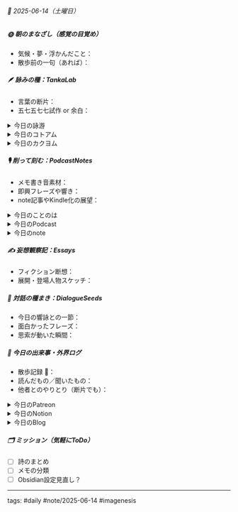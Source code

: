 


###### 📅 2025-06-14（土曜日）


##### 🌞 朝のまなざし（感覚の目覚め）
- 気候・夢・浮かんだこと：
- 散歩前の一句（あれば）：

##### 🪶 詠みの種：TankaLab
- 言葉の断片：
- 五七五七七試作 or 余白：

<details>
<summary>今日の詠游</summary>

車窓｜童顔
冷え切った頬が気持ち良くって笑ふ
飽きずにみてた風　顔に浴びて

平成｜生成り
平成りたる　zero-sumからの　生成りなり
へなりゆくHey!Say!　せなりゆくLayer!

クモ｜漂泊
流れてた　くもがとまった　車窓から
動く景色を　眺めてみては

どぅ｜Podcast!
論よりDo!
鈍より実践
いますぐに
Rock'on! Start!
躊躇わぬが機智

詠游四題　令和7年6月14日
流る雲　平らか成りしよはいずこ
どぅあがいても車窓の蜘蛛よ

</details>
<details>
<summary>今日のコトアム</summary>


</details>
<details>
<summary>今日のカクヨム</summary>


</details>

##### 🎙 削って刻む：PodcastNotes
- メモ書き音素材：
- 即興フレーズや響き：
- note記事やKindle化の展望：

<details>
<summary>今日のことのは</summary>

 **🍃ことのは｜14 June 2025**
 **本日のアフタートーク［要約と目次］**
> ポッドキャスト「週刊ことのは」では、音声や文字のシェアの意味について考察され、特にAI編集の進化がライティングの方法をどのように変えているのかが語られています。また、短歌の制作プロセスとその新しいアプローチについても触れられています。（AI summary）
> **目次**
> [ポッドキャストの進化](https://listen.style/p/radiocampus/xmwjctwu#chapter1)　[00:00](https://listen.style/p/radiocampus/xmwjctwu#chapter1)  
> [音声と文字の関係](https://listen.style/p/radiocampus/xmwjctwu#chapter2)　[00:55](https://listen.style/p/radiocampus/xmwjctwu#chapter2)  
> [短歌の新しいアプローチ](https://listen.style/p/radiocampus/xmwjctwu#chapter3)　[03:18](https://listen.style/p/radiocampus/xmwjctwu#chapter3)

**▷ 過去との葉**　[**ことのは｜14 June 2024**](https://listen.style/p/radiocampus/ldwi6ru9)**｜**[**Patreon**](https://www.patreon.com/posts/kotonoha-14-june-110562625)

 🍁**ことのは｜6月13日(金)**

 **毎日のblogつぶやき**
> 6月13日のブログつぶやきです。
> 昨日は13日金曜日でしたね。昨日もちょっと色々とやっていたらブログ更新の時間がなくなっちゃったので、1日遅れのブログ更新になります。今日も工事の音がうるさいです。土曜日ぐらい休めばいいのにと思いながら喋ってます。
> 気温が昨日は低かったんですが、今日は気温が上がります。これからしばらく気温が徐々に上がっていく感じですね。今日は27℃、最高気温の予報が出てますがそれでも気持ちいい、涼しい。風が吹いてますね。
> 冬一郎くんはもう元気いっぱい。毛が抜けてます。もう第二次換毛期で、もこもこ抜けてますね。毎日毛が抜ける。そろそろ落ち着いてくるかなって感じですが。今日も玄関先で日向ぼっこしながら番犬してます。のんきに暮らしてます。
> ポッドキャストは、夕刊ことのは GX（ギャラクシー）、週刊ポッドキャスティング、しゃべれるだけしゃべる、以上ですね。
> あと少しNotion周りと、それからそれの自動投稿システムの構築で、、、[…続きをblogで読む](https://jimt.hatenablog.com/entry/2025/06/14/103312#%E4%BB%8A%E6%97%A5%E3%81%AE%E3%81%A4%E3%81%B6%E3%82%84%E3%81%8D13-June-2025)

**新着Podcasts**
[**ing #95 June 13 2025　What Does It Mean to Share Words? – Voice and Text: Rethinking Podcasting《Between 1.0 and 2.0》**](https://listen.style/p/_ing/8ribogzv)**｜**LISTEN｜[Patreon](https://www.patreon.com/posts/ing-95-june-13-1-131366759)
[**【しゃべれるだけしゃべる】#0190 講義室で学ぶ時代はとうの昔に終わってるのにまだ続けている謎な話 from Radiotalk**](https://listen.style/p/twilight/v8dnuegd)**｜**LISTEN｜[Radiotalk](https://radiotalk.jp/talk/1319784)
[**ことのはGX｜13 June 2025**](https://listen.style/p/radiocampus/fmpfk6tv)**｜**LISTEN｜[Patreon](https://www.patreon.com/posts/kotonohagx-13-131358450)
[**blog｜13 June 2025**](https://listen.style/p/inmymind/hp7dyjrx)**｜**LISTEN

</details>
<details>
<summary>今日のPodcast</summary>

[**342 声to字de隔日記｜何文の得にもならないクソうるさい工事二件と毎日が番犬な冬一郎と自動生成のつまづきとnote新展開とやること盛りだくさんな話**](https://listen.style/p/cafe/mruwe9zu)**｜**LISTEN
[**【早起きは三文の徳】サイレントに学ぶ｜十四｜水無月 2025 from Radiotalk**](https://listen.style/p/twilight/0fokp4wg)**｜**LISTEN｜[Radiotalk](https://radiotalk.jp/talk/1320022)
[**ことのはGX｜14 June 2025**](https://listen.style/p/radiocampus/xmwjctwu)**｜**LISTEN｜[Patreon](https://www.patreon.com/posts/kotonohagx-14-131432703)
[**blog****｜****14 June 2025**](https://listen.style/p/inmymind/tvzsn001)**｜**LISTEN

</details>
<details>
<summary>今日のnote</summary>


</details>

##### ✍️ 妄想観察記：Essays
- フィクション断想：
- 展開・登場人物スケッチ：

##### 🌱 対話の種まき：DialogueSeeds
- 今日の響詠との一節：
- 面白かったフレーズ：
- 思索が動いた瞬間：

##### 📌 今日の出来事・外界ログ
- 散歩記録 🐾：
- 読んだもの／聞いたもの：
- 他者とのやりとり（断片でも）：

<details>
<summary>今日のPatreon</summary>


</details>
<details>
<summary>今日のNotion</summary>

[詠星0018｜R07/06/14](https://scented-spruce-382.notion.site/0018-R07-06-14-210b4b686891816a92fbf617fae2dbfd)
[介 -題 A log｜R07/06/14](https://www.notion.so/A-log-R07-06-14-210b4b686891814d8fcbc712c4df6431?source=copy_link)

</details>
<details>
<summary>今日のBlog</summary>

[KOTONOHA galaxyのNotionページ｜ホームページ作成の舞台裏](https://jimt.hatenablog.com/entry/2025/06/15/113803)

</details>

##### 🗂 ミッション（気軽にToDo）
- [ ] 詩のまとめ
- [ ] メモの分類
- [ ] Obsidian設定見直し？

---
tags: #daily #note/2025-06-14 #imagenesis